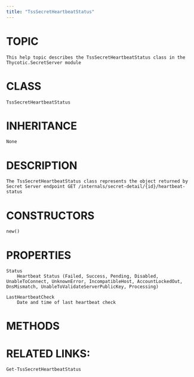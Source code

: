 ```yaml
---
title: "TssSecretHeartbeatStatus"
---
```


# TOPIC
    This help topic describes the TssSecretHeartbeatStatus class in the Thycotic.SecretServer module

# CLASS
    TssSecretHeartbeatStatus

# INHERITANCE
    None

# DESCRIPTION
    The TssSecretHeartbeatStatus class represents the object returned by Secret Server endpoint GET /internals/secret-detail/{id}/heartbeat-status

# CONSTRUCTORS
    new()

# PROPERTIES
    Status
        Heartbeat Status (Failed, Success, Pending, Disabled, UnableToConnect, UnknownError, IncompatibleHost, AccountLockedOut, DnsMismatch, UnableToValidateServerPublicKey, Processing)

    LastHeartbeatCheck
        Date and time of last heartbeat check

# METHODS

# RELATED LINKS:
    Get-TssSecretHeartbeatStatus